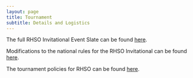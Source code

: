 ```yaml
---
layout: page
title: Tournament
subtitle: Details and Logistics
---
```

The full RHSO Invitational Event Slate can be found [here](https://docs.google.com/document/d/1jMsXvYGb6b6OundxjEaNgC3uk9JMjTkPxkcytH2aSu4/edit?usp=sharing).

Modifications to the national rules for the RHSO Invitational can be found [here](https://docs.google.com/document/d/1SAtxygvdiYcVk8G_-nRNiynoIFiG_FClc5-sPybRyzo/edit?usp=sharing).

The tournament policies for RHSO can be found [here](https://docs.google.com/document/d/1j2GfbtZRVkHbLEZlZYnzcaUrr3eobrzMzU9noHi2g9A/edit?usp=sharing).
